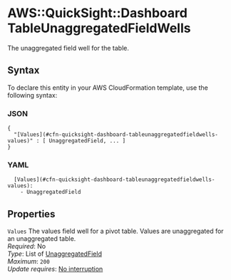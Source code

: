 # AWS::QuickSight::Dashboard TableUnaggregatedFieldWells<a name="aws-properties-quicksight-dashboard-tableunaggregatedfieldwells"></a>

The unaggregated field well for the table\.

## Syntax<a name="aws-properties-quicksight-dashboard-tableunaggregatedfieldwells-syntax"></a>

To declare this entity in your AWS CloudFormation template, use the following syntax:

### JSON<a name="aws-properties-quicksight-dashboard-tableunaggregatedfieldwells-syntax.json"></a>

```
{
  "[Values](#cfn-quicksight-dashboard-tableunaggregatedfieldwells-values)" : [ UnaggregatedField, ... ]
}
```

### YAML<a name="aws-properties-quicksight-dashboard-tableunaggregatedfieldwells-syntax.yaml"></a>

```
  [Values](#cfn-quicksight-dashboard-tableunaggregatedfieldwells-values): 
    - UnaggregatedField
```

## Properties<a name="aws-properties-quicksight-dashboard-tableunaggregatedfieldwells-properties"></a>

`Values`  <a name="cfn-quicksight-dashboard-tableunaggregatedfieldwells-values"></a>
The values field well for a pivot table\. Values are unaggregated for an unaggregated table\.  
*Required*: No  
*Type*: List of [UnaggregatedField](aws-properties-quicksight-dashboard-unaggregatedfield.md)  
*Maximum*: `200`  
*Update requires*: [No interruption](https://docs.aws.amazon.com/AWSCloudFormation/latest/UserGuide/using-cfn-updating-stacks-update-behaviors.html#update-no-interrupt)